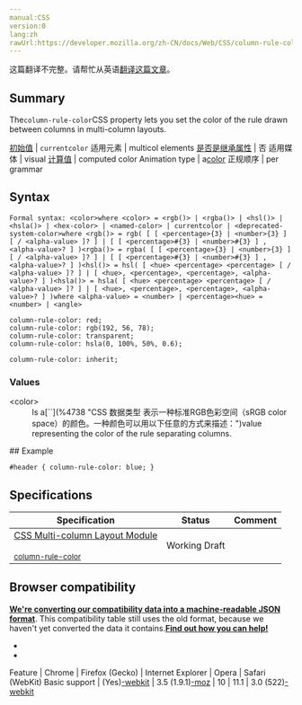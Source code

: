 ```yaml
---
manual:CSS
version:0
lang:zh
rawUrl:https://developer.mozilla.org/zh-CN/docs/Web/CSS/column-rule-color
---
```




这篇翻译不完整。请帮忙从英语[翻译这篇文章](%29496 "")。





## Summary<a name="Summary"></a>


The`column-rule-color`CSS property lets you set the color of the rule drawn between columns in multi-column layouts.


[初始值](%28302 "") | `currentcolor` 
适用元素 | multicol elements 
[是否是继承属性](%28299 "") | 否 
适用媒体 | visual 
[计算值](%28304 "") | computed color 
Animation type | a[color](%28651 "Values of the <color> CSS data type are interpolated on each of their red, green, blue components, each handled as a real, floating-point number. Note that interpolation of colors happens in the alpha-premultiplied sRGBA color space to prevent unexpected grey colors to appear.") 
正规顺序 | per grammar 


## Syntax<a name="Syntax"></a>

```
Formal syntax: <color>where <color> = <rgb()> | <rgba()> | <hsl()> | <hsla()> | <hex-color> | <named-color> | currentcolor | <deprecated-system-color>where <rgb()> = rgb( [ [ <percentage>{3} | <number>{3} ] [ / <alpha-value> ]? ] | [ [ <percentage>#{3} | <number>#{3} ] , <alpha-value>? ] )<rgba()> = rgba( [ [ <percentage>{3} | <number>{3} ] [ / <alpha-value> ]? ] | [ [ <percentage>#{3} | <number>#{3} ] , <alpha-value>? ] )<hsl()> = hsl( [ <hue> <percentage> <percentage> [ / <alpha-value> ]? ] | [ <hue>, <percentage>, <percentage>, <alpha-value>? ] )<hsla()> = hsla( [ <hue> <percentage> <percentage> [ / <alpha-value> ]? ] | [ <hue>, <percentage>, <percentage>, <alpha-value>? ] )where <alpha-value> = <number> | <percentage><hue> = <number> | <angle>

```

```
column-rule-color: red;
column-rule-color: rgb(192, 56, 78);
column-rule-color: transparent;
column-rule-color: hsla(0, 100%, 50%, 0.6);

column-rule-color: inherit;
```

### Values<a name="Values"></a>
<dl><dt id=''>&lt;color&gt;</dt><dd>Is a[`<color>`](%4738 "CSS 数据类型 <color> 表示一种标准RGB色彩空间（sRGB color space）的颜色。一种颜色可以用以下任意的方式来描述：")value representing the color of the rule separating columns.</dd></dl>
## Example<a name="Examples"></a>

```
#header { column-rule-color: blue; }
```

## Specifications<a name="Specifications"></a>

Specification | Status | Comment 
 ---  |  ---  |  ---  | 
[CSS Multi-column Layout Module<br></br><small>column-rule-color</small>](%29497 "") | Working Draft |  


## Browser compatibility<a name="Browser_compatibility"></a>


**[We&#39;re converting our compatibility data into a machine-readable JSON format](%3344 "")**. This compatibility table still uses the old format, because we haven&#39;t yet converted the data it contains.**[Find out how you can help!](%3392 "")**


* 
* 

Feature | Chrome | Firefox (Gecko) | Internet Explorer | Opera | Safari (WebKit) 
Basic support | (Yes)[-webkit](%3568 "The name of this feature is prefixed with '-webkit' as this browser considers it experimental") | 3.5 (1.9.1)[-moz](%3568 "The name of this feature is prefixed with '-moz' as this browser considers it experimental") | 10 | 11.1 | 3.0 (522)[-webkit](%3568 "The name of this feature is prefixed with '-webkit' as this browser considers it experimental") 







